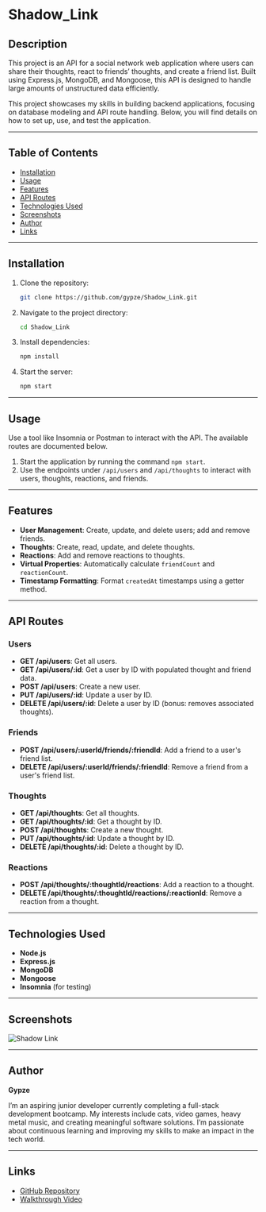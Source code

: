# Shadow_Link
## Description

This project is an API for a social network web application where users can share their thoughts, react to friends’ thoughts, and create a friend list. Built using Express.js, MongoDB, and Mongoose, this API is designed to handle large amounts of unstructured data efficiently.

This project showcases my skills in building backend applications, focusing on database modeling and API route handling. Below, you will find details on how to set up, use, and test the application.

---

## Table of Contents

- [Installation](#installation)
- [Usage](#usage)
- [Features](#features)
- [API Routes](#api-routes)
- [Technologies Used](#technologies-used)
- [Screenshots](#screenshots)
- [Author](#author)
- [Links](#links)

---

## Installation

1. Clone the repository:
   ```bash
   git clone https://github.com/gypze/Shadow_Link.git
   ```
2. Navigate to the project directory:
   ```bash
   cd Shadow_Link
   ```
3. Install dependencies:
   ```bash
   npm install
   ```
4. Start the server:
   ```bash
   npm start
   ```

---

## Usage

Use a tool like Insomnia or Postman to interact with the API. The available routes are documented below.

1. Start the application by running the command `npm start`.
2. Use the endpoints under `/api/users` and `/api/thoughts` to interact with users, thoughts, reactions, and friends.

---

## Features

- **User Management**: Create, update, and delete users; add and remove friends.
- **Thoughts**: Create, read, update, and delete thoughts.
- **Reactions**: Add and remove reactions to thoughts.
- **Virtual Properties**: Automatically calculate `friendCount` and `reactionCount`.
- **Timestamp Formatting**: Format `createdAt` timestamps using a getter method.

---

## API Routes

### Users

- **GET /api/users**: Get all users.
- **GET /api/users/:id**: Get a user by ID with populated thought and friend data.
- **POST /api/users**: Create a new user.
- **PUT /api/users/:id**: Update a user by ID.
- **DELETE /api/users/:id**: Delete a user by ID (bonus: removes associated thoughts).

### Friends

- **POST /api/users/:userId/friends/:friendId**: Add a friend to a user's friend list.
- **DELETE /api/users/:userId/friends/:friendId**: Remove a friend from a user's friend list.

### Thoughts

- **GET /api/thoughts**: Get all thoughts.
- **GET /api/thoughts/:id**: Get a thought by ID.
- **POST /api/thoughts**: Create a new thought.
- **PUT /api/thoughts/:id**: Update a thought by ID.
- **DELETE /api/thoughts/:id**: Delete a thought by ID.

### Reactions

- **POST /api/thoughts/:thoughtId/reactions**: Add a reaction to a thought.
- **DELETE /api/thoughts/:thoughtId/reactions/:reactionId**: Remove a reaction from a thought.

---

## Technologies Used

- **Node.js**
- **Express.js**
- **MongoDB**
- **Mongoose**
- **Insomnia** (for testing)

---

## Screenshots

![Shadow Link](https://github.com/user-attachments/assets/a93aed2a-1690-46d8-bbcd-741f21a4fd02)



---

## Author

**Gypze**

I’m an aspiring junior developer currently completing a full-stack development bootcamp. My interests include cats, video games, heavy metal music, and creating meaningful software solutions. I’m passionate about continuous learning and improving my skills to make an impact in the tech world.

---

## Links

- [GitHub Repository](https://github.com/gypze/Shadow_Link)
- [Walkthrough Video](https://youtu.be/UQ6FineFdIg)
